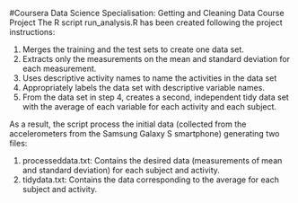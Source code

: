 #Coursera Data Science Specialisation: Getting and Cleaning Data Course Project
The R script run_analysis.R has been created following the project instructions:

1. Merges the training and the test sets to create one data set.
2. Extracts only the measurements on the mean and standard deviation for each measurement.
3. Uses descriptive activity names to name the activities in the data set
4. Appropriately labels the data set with descriptive variable names.
5. From the data set in step 4, creates a second, independent tidy data set with the average of each variable for each activity and each subject.

As a result, the script process the initial data (collected from the accelerometers from the Samsung Galaxy S smartphone) generating two files:

1. processeddata.txt: Contains the desired data (measurements of mean and standard deviation) for each subject and activity.
2. tidydata.txt: Contains the data corresponding to the average for each subject and activity.
